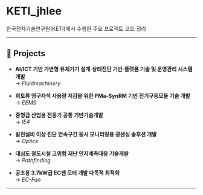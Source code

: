 # KETI_jhlee

한국전자기술연구원(KETI)에서 수행한 주요 프로젝트 코드 정리

---

## 📌 Projects

- **AI/ICT 기반 가변형 유체기기 설계·상태진단 기반·플랫폼 기술 및 운영관리 시스템 개발**  
  → *Fluidmachinery*

- **희토류 영구자석 사용량 저감을 위한 PMa-SynRM 기반 전기구동모듈 기술 개발**  
  → *EEMS*

- **중형급 산업용 전동기 공통 기반기술개발**  
  → *IE4*

- **발전설비 이상 진단 연속구간 동시 모니터링용 광센싱 솔루션 개발**  
  → *Optics*

- **대심도 철도시설 고위험 재난 인지예측대응 기술개발**  
  → *Pathfinding*

- **공조용 3.7kW급 EC팬 모터 개발 다목적 최적화**  
  → *EC-Fan*

---
